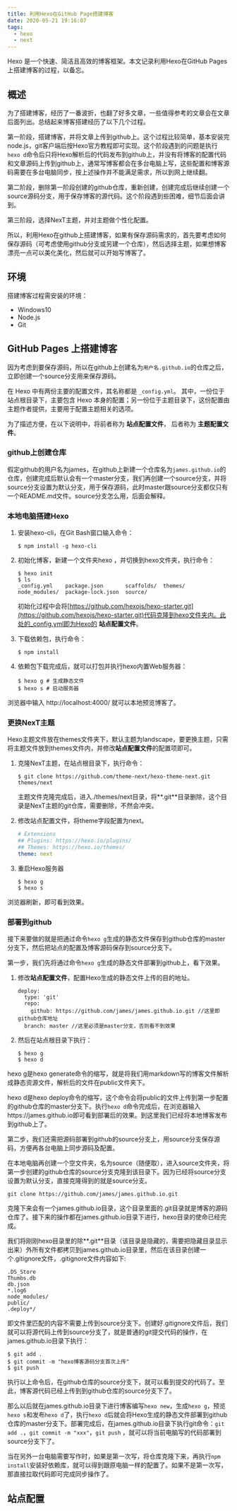 ```yaml
---
title: 利用Hexo在GitHub Page搭建博客
date: 2020-05-21 19:16:07
tags:
  - hexo
  - next
---
```


Hexo 是一个快速、简洁且高效的博客框架。本文记录利用Hexo在GitHub Pages 上搭建博客的过程，以备忘。

<!-- more -->

## 概述

为了搭建博客，经历了一番波折，也翻了好多文章，一些值得参考的文章会在文章后面列出。总结起来博客搭建经历了以下几个过程。

第一阶段，搭建博客，并将文章上传到github上。这个过程比较简单，基本安装完node.js，git客户端后按Hexo官方教程即可实现。这个阶段遇到的问题是执行`hexo d`命令后只将Hexo解析后的代码发布到github上，并没有将博客的配置代码和文章源码上传到github上，通常写博客都会在多台电脑上写，这些配置和博客源码需要在多台电脑同步，按上述操作并不能满足需求，所以到网上继续翻。

第二阶段，删除第一阶段创建的github仓库，重新创建，创建完成后继续创建一个source源码分支，用于保存博客的源代码。这个阶段遇到些困难，细节后面会讲到。

第三阶段，选择NexT主题，并对主题做个性化配置。

所以，利用Hexo在github上搭建博客，如果有保存源码需求的，首先要考虑如何保存源码（可考虑使用github分支或另建一个仓库），然后选择主题，如果想博客漂亮一点可以美化美化，然后就可以开始写博客了。

## 环境

搭建博客过程需安装的环境：

- Windows10
- Node.js
- Git

## GitHub Pages 上搭建博客

因为考虑到要保存源码，所以在github上创建名为`用户名.github.io`的仓库之后，立即创建一个source分支用来保存源码。

在 Hexo 中有两份主要的配置文件，其名称都是 `_config.yml`。 其中，一份位于站点根目录下，主要包含 Hexo 本身的配置；另一份位于主题目录下，这份配置由主题作者提供，主要用于配置主题相关的选项。

为了描述方便，在以下说明中，将前者称为 **站点配置文件**， 后者称为 **主题配置文件**。

### github上创建仓库

假定github的用户名为james，在github上新建一个仓库名为`james.github.io`的仓库，创建完成后默认会有一个master分支，我们再创建一个source分支，并将source分支设置为默认分支，用于保存源码，此时master跟source分支都仅只有一个README.md文件。source分支怎么用，后面会解释。

### 本地电脑搭建Hexo 

1. 安装hexo-cli，在Git Bash窗口输入命令：

   ```shell
   $ npm install -g hexo-cli
   ```

2. 初始化博客，新建一个文件夹hexo ，并切换到hexo文件夹，执行命令：

   ```shell
   $ hexo init
   $ ls
   _config.yml    package.json       scaffolds/  themes/
   node_modules/  package-lock.json  source/
   ```

   初始化过程中会将[https://github.com/hexojs/hexo-starter.git](https://github.com/hexojs/hexo-starter.git)代码克隆到hexo文件夹内。此处的_config.yml即为Hexo的 **站点配置文件**。

3. 下载依赖包，执行命令：

   ```shell
   $ npm install
   ```

4. 依赖包下载完成后，就可以打包并执行hexo内置Web服务器：

   ```shell
   $ hexo g # 生成静态文件
   $ hexo s # 启动服务器
   ```

浏览器中输入 http://localhost:4000/ 就可以本地预览博客了。

### 更换NexT主题

Hexo主题文件放在themes文件夹下，默认主题为landscape，要更换主题，只需将主题文件放到themes文件内，并修改**站点配置文件**的配置项即可。

1. 克隆NexT主题，在站点根目录下，执行命令：

   ```shell
   $ git clone https://github.com/theme-next/hexo-theme-next.git themes/next
   ```

   主题文件克隆完成后，进入./themes/next目录，将**.git**目录删除，这个目录是NexT主题的git仓库，需要删除，不然会冲突。

2. 修改站点配置文件，将theme字段配置为next。

   ```yaml
   # Extensions
   ## Plugins: https://hexo.io/plugins/
   ## Themes: https://hexo.io/themes/
   theme: next
   ```

3. 重启Hexo服务器

   ```shell
   $ hexo g
   $ hexo s
   ```

浏览器刷新，即可看到效果。

### 部署到github

接下来要做的就是把通过命令`hexo g`生成的静态文件保存到github仓库的master分支下，然后把站点的配置及博客源码保存到source分支下。

第一步，我们先将通过命令`hexo g`生成的静态文件部署到github上，看下效果。

1. 修改**站点配置文件**，配置Hexo生成的静态文件上传的目的地址。

   ```
   deploy:
     type: 'git'
     repo:
       github: https://github.com/james/james.github.io.git //这里即github仓库地址
     branch: master //这里必须是master分支，否则看不到效果
   ```

2. 然后在站点根目录下执行：

   ```shell
   $ hexo g
   $ hexo d
   ```

hexo g是hexo generate命令的缩写，就是将我们用markdown写的博客文件解析成静态资源文件，解析后的文件在public文件夹下。

hexo d是hexo deploy命令的缩写，这个命令会将public的文件上传到第一步配置的github仓库的master分支下。执行`hexo d`命令完成后，在浏览器输入https://james.github.io即可看到部署后的效果。到这里我们已经将本地博客发布到github上了。

第二步，我们还需把源码部署到github的source分支上，用source分支保存源码，方便再各台电脑上同步源码及配置。

在本地电脑再创建一个空文件夹，名为source（随便取），进入source文件夹，将第一步创建的github仓库的source分支克隆到该目录下。因为已经将source分支设置为默认分支，直接克隆得到的就是source分支。

```shell
git clone https://github.com/james/james.github.io.git
```

克隆下来会有一个james.github.io目录，这个目录里面的.git目录就是博客的源码仓库了。接下来的操作都在james.github.io目录下进行，hexo目录的使命已经完成。

我们将刚刚hexo目录里的除**.git**目录（该目录是隐藏的，需要把隐藏目录显示出来）外所有文件都拷贝到james.github.io目录里，然后在该目录创建一个.gitignore文件，.gitignore文件内容如下:

```
.DS_Store
Thumbs.db
db.json
*.log6
node_modules/
public/
.deploy*/
```

即文件里匹配的内容不需要上传到source分支下。创建好.gitignore文件后，我们就可以将源代码上传到source分支了，就是普通的git提交代码的操作，在james.github.io目录下执行：

```shell
$ git add .
$ git commit -m "hexo博客源码分支首次上传"
$ git push
```

执行以上命令后，在github仓库的source分支下，就可以看到提交的代码了。至此，博客源代码已经上传到到github仓库的source分支下了。

那么以后就在james.github.io目录下进行博客编写`hexo new`，生成`hexo g`，预览`hexo s`和发布`hexo d`了，执行`hexo d`后就会将Hexo生成的静态文件部署到github仓库的master分支下。部署完成后，在james.github.io目录下执行git命令：`git add .`，`git commit -m "xxx"`，`git push` ，就可以将当前电脑写的代码部署到source分支下了。

当在另外一台电脑需要写作时，如果是第一次写，将仓库克隆下来，再执行`npm install`安装好依赖库，就可以得到跟原电脑一样的配置了。如果不是第一次写，那直接拉取代码即可完成同步操作了。

## 站点配置



